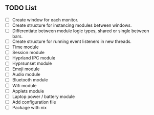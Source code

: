 ## TODO List

- [ ] Create window for each monitor.
- [ ] Create structure for instancing modules between windows.
- [ ] Differentiate between module logic types, shared or single between bars.
- [ ] Create structure for running event listeners in new threads.
- [ ] Time module
- [ ] Session module
- [ ] Hyprland IPC module
- [ ] Hyprsunset module
- [ ] Emoji module
- [ ] Audio module
- [ ] Bluetooth module
- [ ] Wifi module
- [ ] Applets module
- [ ] Laptop power / battery module
- [ ] Add configuration file
- [ ] Package with nix
